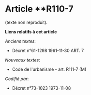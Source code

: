 # Article **R110-7

(texte non reproduit).

**Liens relatifs à cet article**

_Anciens textes_:

  - Décret n°61-1298 1961-11-30 ART. 7

_Nouveaux textes_:

  - Code de l'urbanisme - art. R111-7 (M)

_Codifié par_:

  - Décret n°73-1023 1973-11-08
